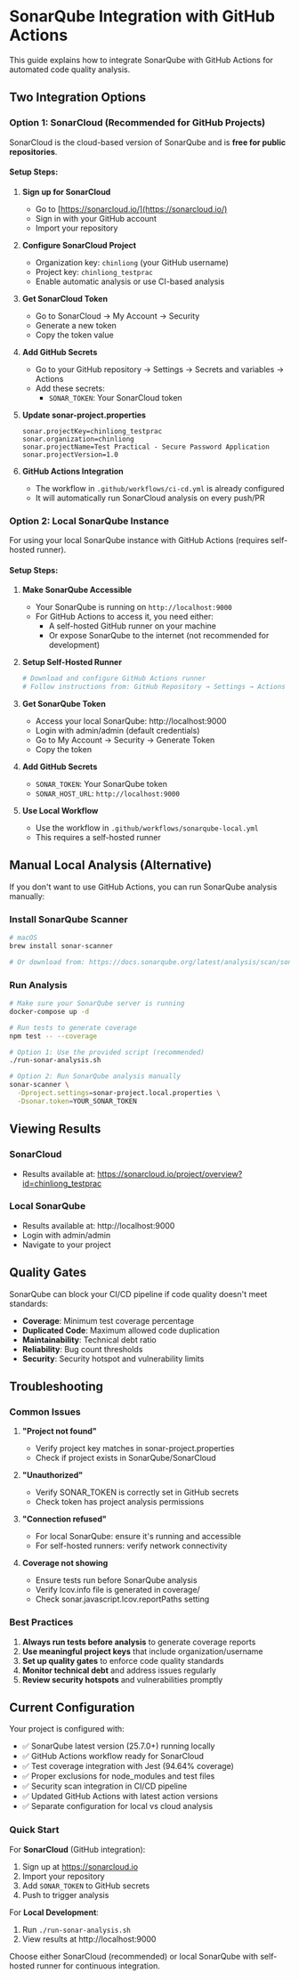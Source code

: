 # SonarQube Integration with GitHub Actions

This guide explains how to integrate SonarQube with GitHub Actions for automated code quality analysis.

## Two Integration Options

### Option 1: SonarCloud (Recommended for GitHub Projects)

SonarCloud is the cloud-based version of SonarQube and is **free for public repositories**.

#### Setup Steps:

1. **Sign up for SonarCloud**

   - Go to [https://sonarcloud.io/](https://sonarcloud.io/)
   - Sign in with your GitHub account
   - Import your repository

2. **Configure SonarCloud Project**

   - Organization key: `chinliong` (your GitHub username)
   - Project key: `chinliong_testprac`
   - Enable automatic analysis or use CI-based analysis

3. **Get SonarCloud Token**

   - Go to SonarCloud → My Account → Security
   - Generate a new token
   - Copy the token value

4. **Add GitHub Secrets**

   - Go to your GitHub repository → Settings → Secrets and variables → Actions
   - Add these secrets:
     - `SONAR_TOKEN`: Your SonarCloud token

5. **Update sonar-project.properties**

   ```properties
   sonar.projectKey=chinliong_testprac
   sonar.organization=chinliong
   sonar.projectName=Test Practical - Secure Password Application
   sonar.projectVersion=1.0
   ```

6. **GitHub Actions Integration**
   - The workflow in `.github/workflows/ci-cd.yml` is already configured
   - It will automatically run SonarCloud analysis on every push/PR

### Option 2: Local SonarQube Instance

For using your local SonarQube instance with GitHub Actions (requires self-hosted runner).

#### Setup Steps:

1. **Make SonarQube Accessible**

   - Your SonarQube is running on `http://localhost:9000`
   - For GitHub Actions to access it, you need either:
     - A self-hosted GitHub runner on your machine
     - Or expose SonarQube to the internet (not recommended for development)

2. **Setup Self-Hosted Runner**

   ```bash
   # Download and configure GitHub Actions runner
   # Follow instructions from: GitHub Repository → Settings → Actions → Runners → New self-hosted runner
   ```

3. **Get SonarQube Token**

   - Access your local SonarQube: http://localhost:9000
   - Login with admin/admin (default credentials)
   - Go to My Account → Security → Generate Token
   - Copy the token

4. **Add GitHub Secrets**

   - `SONAR_TOKEN`: Your SonarQube token
   - `SONAR_HOST_URL`: `http://localhost:9000`

5. **Use Local Workflow**
   - Use the workflow in `.github/workflows/sonarqube-local.yml`
   - This requires a self-hosted runner

## Manual Local Analysis (Alternative)

If you don't want to use GitHub Actions, you can run SonarQube analysis manually:

### Install SonarQube Scanner

```bash
# macOS
brew install sonar-scanner

# Or download from: https://docs.sonarqube.org/latest/analysis/scan/sonarscanner/
```

### Run Analysis

```bash
# Make sure your SonarQube server is running
docker-compose up -d

# Run tests to generate coverage
npm test -- --coverage

# Option 1: Use the provided script (recommended)
./run-sonar-analysis.sh

# Option 2: Run SonarQube analysis manually
sonar-scanner \
  -Dproject.settings=sonar-project.local.properties \
  -Dsonar.token=YOUR_SONAR_TOKEN
```

## Viewing Results

### SonarCloud

- Results available at: https://sonarcloud.io/project/overview?id=chinliong_testprac

### Local SonarQube

- Results available at: http://localhost:9000
- Login with admin/admin
- Navigate to your project

## Quality Gates

SonarQube can block your CI/CD pipeline if code quality doesn't meet standards:

- **Coverage**: Minimum test coverage percentage
- **Duplicated Code**: Maximum allowed code duplication
- **Maintainability**: Technical debt ratio
- **Reliability**: Bug count thresholds
- **Security**: Security hotspot and vulnerability limits

## Troubleshooting

### Common Issues

1. **"Project not found"**

   - Verify project key matches in sonar-project.properties
   - Check if project exists in SonarQube/SonarCloud

2. **"Unauthorized"**

   - Verify SONAR_TOKEN is correctly set in GitHub secrets
   - Check token has project analysis permissions

3. **"Connection refused"**

   - For local SonarQube: ensure it's running and accessible
   - For self-hosted runners: verify network connectivity

4. **Coverage not showing**
   - Ensure tests run before SonarQube analysis
   - Verify lcov.info file is generated in coverage/
   - Check sonar.javascript.lcov.reportPaths setting

### Best Practices

1. **Always run tests before analysis** to generate coverage reports
2. **Use meaningful project keys** that include organization/username
3. **Set up quality gates** to enforce code quality standards
4. **Monitor technical debt** and address issues regularly
5. **Review security hotspots** and vulnerabilities promptly

## Current Configuration

Your project is configured with:

- ✅ SonarQube latest version (25.7.0+) running locally
- ✅ GitHub Actions workflow ready for SonarCloud
- ✅ Test coverage integration with Jest (94.64% coverage)
- ✅ Proper exclusions for node_modules and test files
- ✅ Security scan integration in CI/CD pipeline
- ✅ Updated GitHub Actions with latest action versions
- ✅ Separate configuration for local vs cloud analysis

### Quick Start

For **SonarCloud** (GitHub integration):

1. Sign up at https://sonarcloud.io
2. Import your repository
3. Add `SONAR_TOKEN` to GitHub secrets
4. Push to trigger analysis

For **Local Development**:

1. Run `./run-sonar-analysis.sh`
2. View results at http://localhost:9000

Choose either SonarCloud (recommended) or local SonarQube with self-hosted runner for continuous integration.
